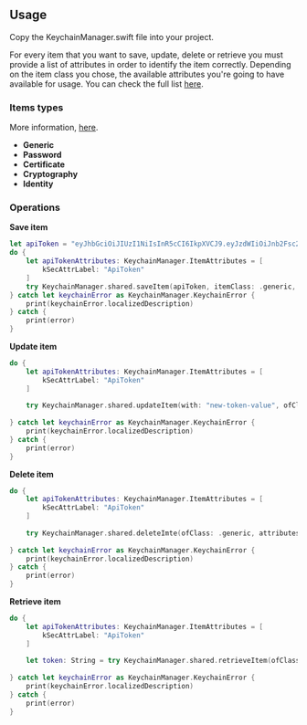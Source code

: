 ## Usage

Copy the KeychainManager.swift file into your project.

For every item that you want to save, update, delete or retrieve you must provide a list of attributes in order to identify the item correctly. Depending on the item class you chose, the available attributes you're going to have available for usage. You can check the full list [here](https://developer.apple.com/documentation/security/keychain_services/keychain_items/item_attribute_keys_and_values).

### Items types

More information, [here](https://developer.apple.com/documentation/security/keychain_services/keychain_items/item_class_keys_and_values#1678477).

- **Generic**
- **Password**
- **Certificate**
- **Cryptography**
- **Identity**


### Operations

**Save item**

```swift
let apiToken = "eyJhbGciOiJIUzI1NiIsInR5cCI6IkpXVCJ9.eyJzdWIiOiJnb2Fsc2J1ZGR5IiwiZXhwIjo2NDA5MjIxMTIwMH0.JoDuSMARI2Ihh8fisiUxfQiP8AE_WFz9Hcogkk8QMcQ"
do {
    let apiTokenAttributes: KeychainManager.ItemAttributes = [
        kSecAttrLabel: "ApiToken"
    ]
    try KeychainManager.shared.saveItem(apiToken, itemClass: .generic, attributes: apiTokenAttributes)
} catch let keychainError as KeychainManager.KeychainError {
    print(keychainError.localizedDescription)
} catch {
    print(error)
}
```

**Update item**

```swift
do {
    let apiTokenAttributes: KeychainManager.ItemAttributes = [
        kSecAttrLabel: "ApiToken"
    ]
    
    try KeychainManager.shared.updateItem(with: "new-token-value", ofClass: .generic, attributes: apiTokenAttributes)
    
} catch let keychainError as KeychainManager.KeychainError {
    print(keychainError.localizedDescription)
} catch {
    print(error)
}
```

**Delete item**

```swift
do {
    let apiTokenAttributes: KeychainManager.ItemAttributes = [
        kSecAttrLabel: "ApiToken"
    ]
    
    try KeychainManager.shared.deleteImte(ofClass: .generic, attributes: apiTokenAttributes)
    
} catch let keychainError as KeychainManager.KeychainError {
    print(keychainError.localizedDescription)
} catch {
    print(error)
}
```

**Retrieve item**

```swift
do {
    let apiTokenAttributes: KeychainManager.ItemAttributes = [
        kSecAttrLabel: "ApiToken"
    ]
    
    let token: String = try KeychainManager.shared.retrieveItem(ofClass: .generic, attributes: apiTokenAttributes)
    
} catch let keychainError as KeychainManager.KeychainError {
    print(keychainError.localizedDescription)
} catch {
    print(error)
}
```

